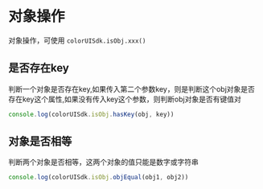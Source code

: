 <div class="mp-cu-doc-theme-content">

# 对象操作

对象操作，可使用 `colorUISdk.isObj.xxx()`

## 是否存在key

判断一个对象是否存在key,如果传入第二个参数key，则是判断这个obj对象是否存在key这个属性,如果没有传入key这个参数，则判断obj对象是否有键值对

```javascript
console.log(colorUISdk.isObj.hasKey(obj, key))
```

## 对象是否相等

判断两个对象是否相等，这两个对象的值只能是数字或字符串

```javascript
console.log(colorUISdk.isObj.objEqual(obj1, obj2))
```

</div>